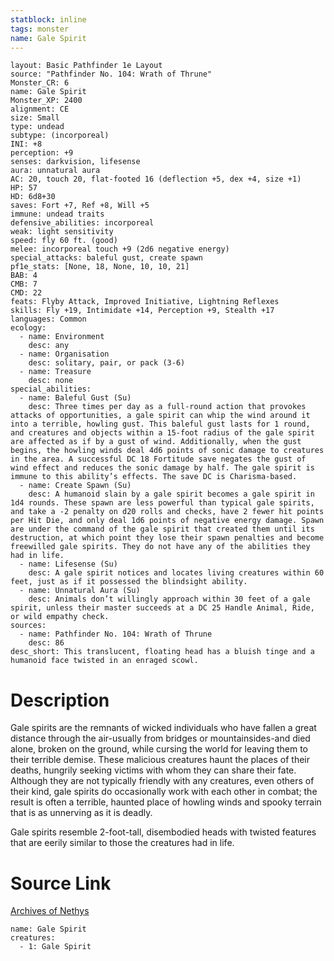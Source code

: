 ```yaml
---
statblock: inline
tags: monster
name: Gale Spirit
---
```

```statblock
layout: Basic Pathfinder 1e Layout
source: "Pathfinder No. 104: Wrath of Thrune"
Monster_CR: 6
name: Gale Spirit
Monster_XP: 2400
alignment: CE
size: Small
type: undead
subtype: (incorporeal)
INI: +8
perception: +9
senses: darkvision, lifesense
aura: unnatural aura
AC: 20, touch 20, flat-footed 16 (deflection +5, dex +4, size +1)
HP: 57
HD: 6d8+30
saves: Fort +7, Ref +8, Will +5
immune: undead traits
defensive_abilities: incorporeal
weak: light sensitivity
speed: fly 60 ft. (good)
melee: incorporeal touch +9 (2d6 negative energy)
special_attacks: baleful gust, create spawn
pf1e_stats: [None, 18, None, 10, 10, 21]
BAB: 4
CMB: 7
CMD: 22
feats: Flyby Attack, Improved Initiative, Lightning Reflexes
skills: Fly +19, Intimidate +14, Perception +9, Stealth +17
languages: Common
ecology:
  - name: Environment
    desc: any
  - name: Organisation
    desc: solitary, pair, or pack (3-6)
  - name: Treasure
    desc: none
special_abilities:
  - name: Baleful Gust (Su)
    desc: Three times per day as a full-round action that provokes attacks of opportunities, a gale spirit can whip the wind around it into a terrible, howling gust. This baleful gust lasts for 1 round, and creatures and objects within a 15-foot radius of the gale spirit are affected as if by a gust of wind. Additionally, when the gust begins, the howling winds deal 4d6 points of sonic damage to creatures in the area. A successful DC 18 Fortitude save negates the gust of wind effect and reduces the sonic damage by half. The gale spirit is immune to this ability’s effects. The save DC is Charisma-based.
  - name: Create Spawn (Su)
    desc: A humanoid slain by a gale spirit becomes a gale spirit in 1d4 rounds. These spawn are less powerful than typical gale spirits, and take a -2 penalty on d20 rolls and checks, have 2 fewer hit points per Hit Die, and only deal 1d6 points of negative energy damage. Spawn are under the command of the gale spirit that created them until its destruction, at which point they lose their spawn penalties and become freewilled gale spirits. They do not have any of the abilities they had in life.
  - name: Lifesense (Su)
    desc: A gale spirit notices and locates living creatures within 60 feet, just as if it possessed the blindsight ability.
  - name: Unnatural Aura (Su)
    desc: Animals don’t willingly approach within 30 feet of a gale spirit, unless their master succeeds at a DC 25 Handle Animal, Ride, or wild empathy check.
sources:
  - name: Pathfinder No. 104: Wrath of Thrune
    desc: 86
desc_short: This translucent, floating head has a bluish tinge and a humanoid face twisted in an enraged scowl.
```
# Description
Gale spirits are the remnants of wicked individuals who have fallen a great distance through the air-usually from bridges or mountainsides-and died alone, broken on the ground, while cursing the world for leaving them to their terrible demise. These malicious creatures haunt the places of their deaths, hungrily seeking victims with whom they can share their fate. Although they are not typically friendly with any creatures, even others of their kind, gale spirits do occasionally work with each other in combat; the result is often a terrible, haunted place of howling winds and spooky terrain that is as unnerving as it is deadly.

Gale spirits resemble 2-foot-tall, disembodied heads with twisted features that are eerily similar to those the creatures had in life.
# Source Link
[Archives of Nethys](https://aonprd.com/MonsterDisplay.aspx?ItemName=Gale%20Spirit)
```encounter-table
name: Gale Spirit
creatures:
  - 1: Gale Spirit
```
